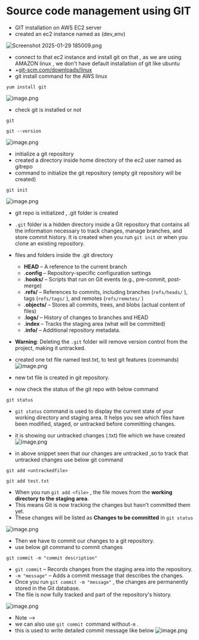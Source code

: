 # Source code management using GIT



- GIT installation on  AWS EC2 server
- created an ec2 instance named as (dev_env)


![Screenshot 2025-01-29 185009.png](https://eraser.imgix.net/workspaces/wp3r8QsJYwlM1bMFjnCH/yuIy5hbLwHZ10ovGIULZ9qCXT8E3/OGxvhxjDitCL2HourBYnN.png?ixlib=js-3.7.0 "Screenshot 2025-01-29 185009.png")



- connect to that ec2 instance and install git on that , as we are using AMAZON linux , we don't have default installation of git like ubuntu
- +[﻿git-scm.com/downloads/linux](https://git-scm.com/downloads/linux) 
- git install command for the AWS linux
```
﻿yum install git  
```


![image.png](https://eraser.imgix.net/workspaces/wp3r8QsJYwlM1bMFjnCH/yuIy5hbLwHZ10ovGIULZ9qCXT8E3/LnKBfqnRQV0EO__YttcW_.png?ixlib=js-3.7.0 "image.png")



- check git is installed or not 
```
git
```
```
git --version
```


![image.png](https://eraser.imgix.net/workspaces/wp3r8QsJYwlM1bMFjnCH/yuIy5hbLwHZ10ovGIULZ9qCXT8E3/cBxhY8v4iVCw6BCtfixF4.png?ixlib=js-3.7.0 "image.png")

- initialize a git repository 
- created a directory inside home directory of the ec2 user named as gitrepo
- command to initialize the git repository (empty git repository will be created)
```
git init
```
![image.png](https://eraser.imgix.net/workspaces/wp3r8QsJYwlM1bMFjnCH/yuIy5hbLwHZ10ovGIULZ9qCXT8E3/gO_wT7mA9QD-nGKSzKtrx.png?ixlib=js-3.7.0 "image.png")

- git repo is initialized , .git folder is created 
- `.git`  folder is a hidden directory inside a Git repository that contains all the information necessary to track changes, manage branches, and store commit history. It is created when you run `git init`  or when you clone an existing repository.
- files and folders inside the .git directory
    - **HEAD** – A reference to the current branch
    - .**config** – Repository-specific configuration settings
    - .**hooks/** – Scripts that run on Git events (e.g., pre-commit, post-merge)
    - .**refs/** – References to commits, including branches (`refs/heads/`  ), tags (`refs/tags/`  ), and remotes (`refs/remotes/`  )
    - .**objects/** – Stores all commits, trees, and blobs (actual content of files)
    - .**logs/** – History of changes to branches and HEAD
    - .**index** – Tracks the staging area (what will be committed)
    - .**info/** – Additional repository metadata.
- **Warning**: Deleting the `.git`  folder will remove version control from the project, making it untracked.
- created one txt file named test.txt, to test git features (commands)
![image.png](https://eraser.imgix.net/workspaces/wp3r8QsJYwlM1bMFjnCH/yuIy5hbLwHZ10ovGIULZ9qCXT8E3/8PJLgnCByy3Ooi-w4nd_l.png?ixlib=js-3.7.0 "image.png")

- new txt file is created in git repository.
- now check the status of the git repo with below command
```
git status
```
- `git status` command is used to display the current state of your working directory and staging area. It helps you see which files have been modified, staged, or untracked before committing changes.
- it is showing our untracked changes (.txt) file which we have created
![image.png](https://eraser.imgix.net/workspaces/wp3r8QsJYwlM1bMFjnCH/yuIy5hbLwHZ10ovGIULZ9qCXT8E3/npNYj_sKGRcC-vfFCOciq.png?ixlib=js-3.7.0 "image.png")

- in above snippet seen that our changes are untracked ,so to track that untracked changes use below git command
```
git add <untrackedfile>
```
```
git add test.txt
```
- When you run `git add <file>` , the file moves from the **working directory to the staging area**.
- This means Git is now tracking the changes but hasn't committed them yet.
- These changes will be listed as **Changes to be committed** in `git status` 


![image.png](https://eraser.imgix.net/workspaces/wp3r8QsJYwlM1bMFjnCH/yuIy5hbLwHZ10ovGIULZ9qCXT8E3/f0aSd0J0OiQfAcRbU0GUT.png?ixlib=js-3.7.0 "image.png")

- Then we have to commit our changes to a git repository.
- use below git command to commit changes
```
git commit -m "commit description"
```
- `git commit`  – Records changes from the staging area into the repository.
- `-m "message"`   – Adds a commit message that describes the changes.
- Once you run `git commit -m "message"` , the changes are permanently stored in the Git database.
- The file is now fully tracked and part of the repository's history.


![image.png](https://eraser.imgix.net/workspaces/wp3r8QsJYwlM1bMFjnCH/yuIy5hbLwHZ10ovGIULZ9qCXT8E3/8yLsvywCutIyLiKKYIth_.png?ixlib=js-3.7.0 "image.png")

- Note  --> 
- we can also use `git commit `command without` -m ` .
- this is used to write detailed commit message like below
![image.png](https://eraser.imgix.net/workspaces/wp3r8QsJYwlM1bMFjnCH/yuIy5hbLwHZ10ovGIULZ9qCXT8E3/arrR32aa1MN7oxsbHz_V_.png?ixlib=js-3.7.0 "image.png")





